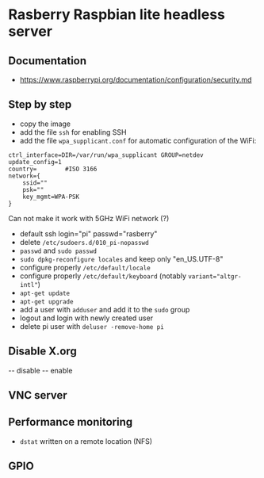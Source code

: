 # Rasberry Raspbian lite headless server

## Documentation
- <https://www.raspberrypi.org/documentation/configuration/security.md>

## Step by step
- copy the image
- add the file `ssh` for enabling SSH
- add the file `wpa_supplicant.conf` for automatic configuration of the WiFi:
```
ctrl_interface=DIR=/var/run/wpa_supplicant GROUP=netdev
update_config=1
country=		#ISO 3166
network={
	ssid=""
	psk=""
	key_mgmt=WPA-PSK
}
```
Can not make it work with 5GHz WiFi network (?)
- default ssh login="pi" passwd="rasberry"
- delete `/etc/sudoers.d/010_pi-nopasswd`
- `passwd` and `sudo passwd`
- `sudo dpkg-reconfigure locales` and keep only "en_US.UTF-8"
- configure properly `/etc/default/locale`
- configure properly `/etc/default/keyboard` (notably `variant="altgr-intl"`)
- `apt-get update`
- `apt-get upgrade`
- add a user with `adduser` and add it to the `sudo` group
- logout and login with newly created user
- delete pi user with `deluser -remove-home pi`

## Disable X.org
-- disable
-- enable

## VNC server

## Performance monitoring
- `dstat` written on a remote location (NFS)

## GPIO
